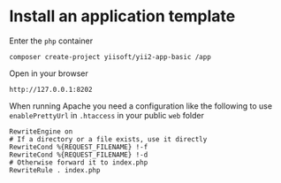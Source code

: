 # Install an application template

Enter the `php` container

    composer create-project yiisoft/yii2-app-basic /app
    
Open in your browser

    http://127.0.0.1:8202
    
When running Apache you need a configuration like the following to use `enablePrettyUrl` in `.htaccess` in your public `web` folder

    RewriteEngine on
    # If a directory or a file exists, use it directly
    RewriteCond %{REQUEST_FILENAME} !-f
    RewriteCond %{REQUEST_FILENAME} !-d
    # Otherwise forward it to index.php
    RewriteRule . index.php
